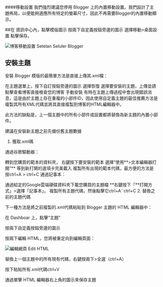####移動設置
我們強烈建議您停用 Blogger 上的內置移動設置。我們設計了主題佈局，以便能夠適應所有特定的螢幕尺寸，因此不再需要Blogger的內置移動顯示。

##在  資訊中心內，點擊模版圖示
按兩下自定義按鈕旁邊的圖示
選擇移動>桌面設置
點擊保存。

![博客移動設置](https://1.bp.blogspot.com/-CSA7kgNFjMk/YC8ZmJol5yI/AAAAAAAAQY8/uGq-hUKWfNE_XoTnxymDNYRI0TBrKoGigCNcBGAsYHQ/s600/docs-seluler-setting.png)
Setelan Seluler Blogger

## 安裝主題
安裝 Blogger 模版的最簡單方法是直接上傳其.xml檔：

在主題選單上，按下自訂按鈕旁邊的圖示
選擇恢復
選擇要安裝的主題，上傳並請點擊查看博客直接檢查您的博客
手動安裝
有時在主題上傳過程中會出現錯誤消息，這是由於主題上存在重複的小部件ID，因此使用自定義主題的最佳推薦方法是複製其所有XML代碼並將其直接複製到博客的HTML編輯器中。

此方法的缺點是，上一個主題中的所有小部件或設置都將替換為新主題的內置小部件。

建議在安裝新主題之前先備份舊主題數據

1. 獲取.xml碼

通過谷歌驅動器：

轉到您購買的範本的資料夾，
右鍵按下要安裝的範本
選擇“使用**>文本編輯器打開”**
等到新打開的選項卡完美載入
複製所有出現的範本代碼，最方便的方法是按ctrl+A > ctrl+C
通過記事本：

通過給定的Google雲端硬碟資料夾下載您購買的主題檔
**右鍵按下「**打開方式」>選擇「記事本」。
複製所有主題代碼，然後點擊它ctrl+A``ctrl+C
2. 替換之前的主題代碼

下一種方法是將之前複製的.xml代碼粘貼到 Blogger 主題的 HTML 編輯器中：

在 Dashboar  上，點擊“主題”

按兩下自定義按鈕旁邊的圖示

按兩下編輯 HTML，您將被重定向到編輯頁面：

![編輯網頁](https://1.bp.blogspot.com/-CdJSZEj4CKA/YC8lVgGGUkI/AAAAAAAAQZI/Wis6Wql8HFQXheAfQMMB7Bpw-jxtTdGagCNcBGAsYHQ/s450/docs-edit-html.png)
Edit HTML

替換上一個主題中的所有現有代碼，右鍵按兩下>全選（ctrl+A）

按下粘貼所有.xml代碼ctrl+V

通過單擊 HTML 編輯器右上角的圖示來保存主題
